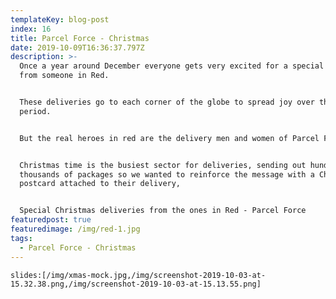 ```yaml
---
templateKey: blog-post
index: 16
title: Parcel Force - Christmas
date: 2019-10-09T16:36:37.797Z
description: >-
  Once a year around December everyone gets very excited for a special delivery
  from someone in Red.


  These deliveries go to each corner of the globe to spread joy over the festive
  period.


  But the real heroes in red are the delivery men and women of Parcel Force.


  Christmas time is the busiest sector for deliveries, sending out hundreds of
  thousands of packages so we wanted to reinforce the message with a Christmas
  postcard attached to their delivery,


  Special Christmas deliveries from the ones in Red - Parcel Force
featuredpost: true
featuredimage: /img/red-1.jpg
tags:
  - Parcel Force - Christmas
---
```


`slides:[/img/xmas-mock.jpg,/img/screenshot-2019-10-03-at-15.32.38.png,/img/screenshot-2019-10-03-at-15.13.55.png]`
